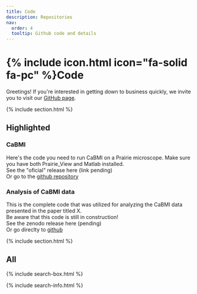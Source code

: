 ```yaml
---
title: Code
description: Repositories
nav:
  order: 4
  tooltip: Github code and details
---
```


# {% include icon.html icon="fa-solid fa-pc" %}Code

Greetings! If you're interested in getting down to business quickly, we invite you to visit our [GitHub page](https://github.com/NVL-Lab).

{% include section.html %}

## Highlighted

### CaBMI

Here's the code you need to run CaBMI on a Prairie microscope. Make sure you have both Prairie_View and Matlab installed.
<br> 
See the "oficial" release here (link pending)
<br> 
Or go to the [github repository](https://github.com/NVL-Lab/CaBMI_PrairieView)

### Analysis of CaBMI data

This is the complete code that was utilized for analyzing the CaBMI data presented in the paper titled X.
<br> 
Be aware that this code is still in construction!
<br> 
See the zenodo release here (pending)
<br> 
Or go direclty to [github](https://github.com/NVL-Lab/DR_BMI)

{% include section.html %}

## All

{% include search-box.html %}

{% include search-info.html %}
